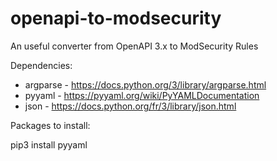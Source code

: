 # openapi-to-modsecurity
An useful converter from OpenAPI 3.x to ModSecurity Rules


Dependencies:

* argparse - https://docs.python.org/3/library/argparse.html
* pyyaml - https://pyyaml.org/wiki/PyYAMLDocumentation
* json - https://docs.python.org/fr/3/library/json.html


Packages to install:

pip3 install pyyaml